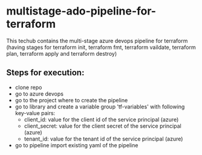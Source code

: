 # multistage-ado-pipeline-for-terraform
This techub contains the multi-stage azure devops pipeline for terraform (having stages for terraform init, terraform fmt, terraform vaildate, terraform  plan, terraform apply and terraform destroy)

## Steps for execution:

- clone repo
- go to azure devops
- go to the project where to create the pipeline
- go to library and create a variable group 'tf-variables' with following key-value pairs:
  - client_id: value for the client id of the service principal (azure)
  - client_secret: value for the client secret of the service principal (azure)
  - tenant_id: value for the tenant id of the service principal (azure)
- go to pipeline import existing yaml of the pipeline